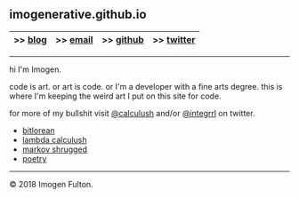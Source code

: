 ## imogenerative.github.io

| >> [blog](blog) | >> [email](mailto:imogen@dfdt.me) | >> [github](https://github.com/imogenerative) | >> [twitter](https://twitter.com/calculush) |
| --- | --- | --- | --- |

---

hi I'm Imogen.

code is art. or art is code. or I'm a developer with a fine arts degree. this is where I'm keeping the weird art I put on this site for code.

for more of my bullshit visit [@calculush](https://twitter.com/calculush) and/or [@integrrl](https://twitter.com/integrrl) on twitter.

* [bitlorean](https://bitlorean.herokuapp.com)
* [lambda calculush](https://twitter.com/lambdacalculush)
* [markov shrugged](markov-shrugged)
* [poetry](poetry)

---

© 2018 Imogen Fulton.
